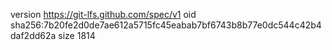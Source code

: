 version https://git-lfs.github.com/spec/v1
oid sha256:7b20fe2d0de7ae612a5715fc45eabab7bf6743b8b77e0dc544c42b4daf2dd62a
size 1814
